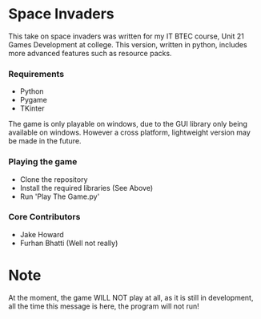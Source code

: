 # Space Invaders #

This take on space invaders was written for my IT BTEC course, Unit 21 Games Development at college. This version, written in python, includes more advanced features such as resource packs. 

### Requirements ###

* Python
* Pygame
* TKinter

The game is only playable on windows, due to the GUI library only being available on windows. However a cross platform, lightweight version may be made in the future.

### Playing the game ###

* Clone the repository
* Install the required libraries (See Above)
* Run 'Play The Game.py'

### Core Contributors ###

* Jake Howard
* Furhan Bhatti (Well not really)

# Note #
At the moment, the game WILL NOT play at all, as it is still in development, all the time this message is here, the program will not run!